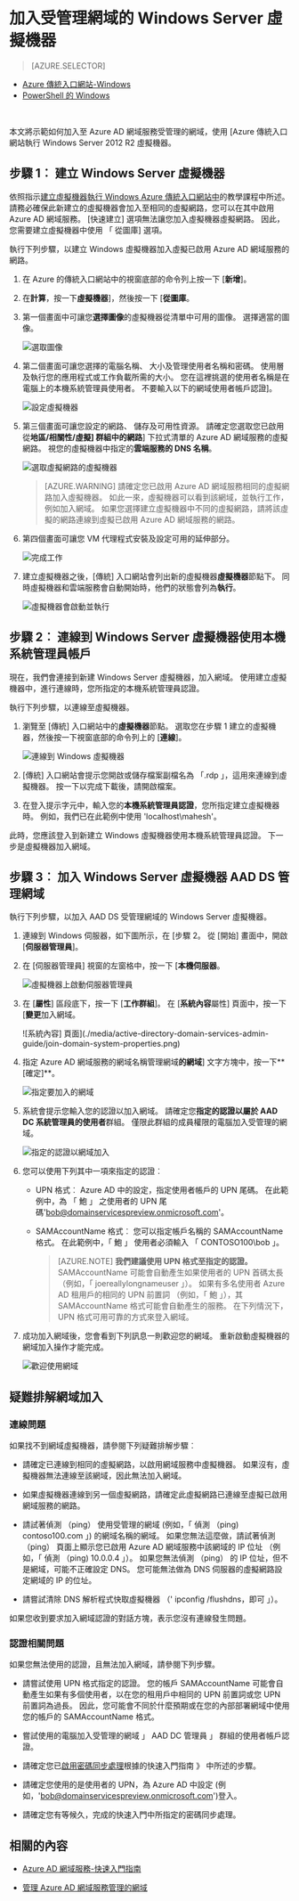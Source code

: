 <properties
    pageTitle="Azure Active Directory 網域服務︰ 加入受管理的網域的 Windows Server VM |Microsoft Azure"
    description="加入至 Azure AD 網域服務的 Windows Server 虛擬機器"
    services="active-directory-ds"
    documentationCenter=""
    authors="mahesh-unnikrishnan"
    manager="stevenpo"
    editor="curtand"/>

<tags
    ms.service="active-directory-ds"
    ms.workload="identity"
    ms.tgt_pltfrm="na"
    ms.devlang="na"
    ms.topic="article"
    ms.date="10/02/2016"
    ms.author="maheshu"/>

# <a name="join-a-windows-server-virtual-machine-to-a-managed-domain"></a>加入受管理網域的 Windows Server 虛擬機器

> [AZURE.SELECTOR]
- [Azure 傳統入口網站-Windows](active-directory-ds-admin-guide-join-windows-vm.md)
- [PowerShell 的 Windows](active-directory-ds-admin-guide-join-windows-vm-classic-powershell.md)

<br>

本文將示範如何加入至 Azure AD 網域服務受管理的網域，使用 [Azure 傳統入口網站執行 Windows Server 2012 R2 虛擬機器。


## <a name="step-1-create-the-windows-server-virtual-machine"></a>步驟 1︰ 建立 Windows Server 虛擬機器
依照指示[建立虛擬機器執行 Windows Azure 傳統入口網站中](../virtual-machines/virtual-machines-windows-classic-tutorial.md)的教學課程中所述。 請務必確保此新建立的虛擬機器會加入至相同的虛擬網路，您可以在其中啟用 Azure AD 網域服務。 [快速建立] 選項無法讓您加入虛擬機器虛擬網路。 因此，您需要建立虛擬機器中使用 「 從圖庫] 選項。

執行下列步驟，以建立 Windows 虛擬機器加入虛擬已啟用 Azure AD 網域服務的網路。

1. 在 Azure 的傳統入口網站中的視窗底部的命令列上按一下 [**新增**]。

2. 在**計算**，按一下**虛擬機器**]，然後按一下 [**從圖庫**。

3. 第一個畫面中可讓您**選擇圖像**的虛擬機器從清單中可用的圖像。 選擇適當的圖像。

    ![選取圖像](./media/active-directory-domain-services-admin-guide/create-windows-vm-select-image.png)

4. 第二個畫面可讓您選擇的電腦名稱、 大小及管理使用者名稱和密碼。 使用層及執行您的應用程式或工作負載所需的大小。 您在這裡挑選的使用者名稱是在電腦上的本機系統管理員使用者。 不要輸入以下的網域使用者帳戶認證]。

    ![設定虛擬機器](./media/active-directory-domain-services-admin-guide/create-windows-vm-config.png)

5. 第三個畫面可讓您設定的網路、 儲存及可用性資源。 請確定您選取您已啟用從**地區/相關性/虛擬] 群組中的網路**] 下拉式清單的 Azure AD 網域服務的虛擬網路。 視您的虛擬機器中指定的**雲端服務的 DNS 名稱**。

    ![選取虛擬網路的虛擬機器](./media/active-directory-domain-services-admin-guide/create-windows-vm-select-vnet.png)

    > [AZURE.WARNING]
    請確定您已啟用 Azure AD 網域服務相同的虛擬網路加入虛擬機器。 如此一來，虛擬機器可以看到該網域，並執行工作，例如加入網域。 如果您選擇建立虛擬機器中不同的虛擬網路，請將該虛擬的網路連線到虛擬已啟用 Azure AD 網域服務的網路。

6. 第四個畫面可讓您 VM 代理程式安裝及設定可用的延伸部分。

    ![完成工作](./media/active-directory-domain-services-admin-guide/create-windows-vm-done.png)

7. 建立虛擬機器之後，[傳統] 入口網站會列出新的虛擬機器**虛擬機器**節點下。 同時虛擬機器和雲端服務會自動開始時，他們的狀態會列為**執行**。

    ![虛擬機器會啟動並執行](./media/active-directory-domain-services-admin-guide/create-windows-vm-running.png)


## <a name="step-2-connect-to-the-windows-server-virtual-machine-using-the-local-administrator-account"></a>步驟 2︰ 連線到 Windows Server 虛擬機器使用本機系統管理員帳戶
現在，我們會連接到新建 Windows Server 虛擬機器，加入網域。 使用建立虛擬機器中，進行連線時，您所指定的本機系統管理員認證。

執行下列步驟，以連線至虛擬機器。

1. 瀏覽至 [傳統] 入口網站中的**虛擬機器**節點。 選取您在步驟 1 建立的虛擬機器，然後按一下視窗底部的命令列上的 [**連線**]。

    ![連線到 Windows 虛擬機器](./media/active-directory-domain-services-admin-guide/connect-windows-vm.png)

2. [傳統] 入口網站會提示您開啟或儲存檔案副檔名為 「.rdp 」，這用來連線到虛擬機器。 按一下以完成下載後，請開啟檔案。

3. 在登入提示字元中，輸入您的**本機系統管理員認證**，您所指定建立虛擬機器時。 例如，我們已在此範例中使用 'localhost\mahesh'。

此時，您應該登入到新建立 Windows 虛擬機器使用本機系統管理員認證。 下一步是虛擬機器加入網域。


## <a name="step-3-join-the-windows-server-virtual-machine-to-the-aad-ds-managed-domain"></a>步驟 3︰ 加入 Windows Server 虛擬機器 AAD DS 管理網域
執行下列步驟，以加入 AAD DS 受管理網域的 Windows Server 虛擬機器。

1. 連線到 Windows 伺服器，如下圖所示，在 [步驟 2。 從 [開始] 畫面中，開啟 [**伺服器管理員**]。

2. 在 [伺服器管理員] 視窗的左窗格中，按一下 [**本機伺服器**。

    ![虛擬機器上啟動伺服器管理員](./media/active-directory-domain-services-admin-guide/join-domain-server-manager.png)

3. 在 [**屬性**] 區段底下，按一下 [**工作群組**]。 在 [**系統內容**屬性] 頁面中，按一下 [**變更**加入網域。

    ![系統內容] 頁面](./media/active-directory-domain-services-admin-guide/join-domain-system-properties.png)

4. 指定 Azure AD 網域服務的網域名稱管理網域**的網域**] 文字方塊中，按一下**[確定]**。

    ![指定要加入的網域](./media/active-directory-domain-services-admin-guide/join-domain-system-properties-specify-domain.png)

5. 系統會提示您輸入您的認證以加入網域。 請確定您**指定的認證以屬於 AAD DC 系統管理員的使用者**群組。 僅限此群組的成員權限的電腦加入受管理的網域。

    ![指定的認證以網域加入](./media/active-directory-domain-services-admin-guide/join-domain-system-properties-specify-credentials.png)

6. 您可以使用下列其中一項來指定的認證︰

    - UPN 格式︰ Azure AD 中的設定，指定使用者帳戶的 UPN 尾碼。 在此範例中，為 「 鮑 」 之使用者的 UPN 尾碼'bob@domainservicespreview.onmicrosoft.com'。

    - SAMAccountName 格式︰ 您可以指定帳戶名稱的 SAMAccountName 格式。 在此範例中，「 鮑 」 使用者必須輸入 「 CONTOSO100\bob 」。

        > [AZURE.NOTE] **我們建議使用 UPN 格式至指定的認證。** SAMAccountName 可能會自動產生如果使用者的 UPN 首碼太長 （例如，「 joereallylongnameuser 」）。 如果有多名使用者 Azure AD 租用戶的相同的 UPN 前置詞 （例如，「 鮑 」），其 SAMAccountName 格式可能會自動產生的服務。 在下列情況下，UPN 格式可用可靠的方式來登入網域。

7. 成功加入網域後，您會看到下列訊息一則歡迎您的網域。 重新啟動虛擬機器的網域加入操作才能完成。

    ![歡迎使用網域](./media/active-directory-domain-services-admin-guide/join-domain-done.png)


## <a name="troubleshooting-domain-join"></a>疑難排解網域加入
### <a name="connectivity-issues"></a>連線問題
如果找不到網域虛擬機器，請參閱下列疑難排解步驟︰

- 請確定已連線到相同的虛擬網路，以啟用網域服務中虛擬機器。 如果沒有，虛擬機器無法連線至該網域，因此無法加入網域。

- 如果虛擬機器連線到另一個虛擬網路，請確定此虛擬網路已連線至虛擬已啟用網域服務的網路。

- 請試著偵測 （ping） 使用受管理的網域 (例如，「 偵測 （ping) contoso100.com 」) 的網域名稱的網域。 如果您無法這麼做，請試著偵測 （ping） 頁面上顯示您已啟用 Azure AD 網域服務中該網域的 IP 位址 （例如，「 偵測 （ping) 10.0.0.4 」）。 如果您無法偵測 （ping） 的 IP 位址，但不是網域，可能不正確設定 DNS。 您可能無法做為 DNS 伺服器的虛擬網路設定網域的 IP 的位址。

- 請嘗試清除 DNS 解析程式快取虛擬機器 （' ipconfig /flushdns，即可 」）。

如果您收到要求加入網域認證的對話方塊，表示您沒有連線發生問題。


### <a name="credentials-related-issues"></a>認證相關問題
如果您無法使用的認證，且無法加入網域，請參閱下列步驟。

- 請嘗試使用 UPN 格式指定的認證。 您的帳戶 SAMAccountName 可能會自動產生如果有多個使用者，以在您的租用戶中相同的 UPN 前置詞或您 UPN 前置詞為過長。 因此，您可能會不同於什麼預期或在您的內部部署網域中使用您的帳戶的 SAMAccountName 格式。

- 嘗試使用的電腦加入受管理的網域 」 AAD DC 管理員 」 群組的使用者帳戶認證。

- 請確定您已[啟用密碼同步處理](active-directory-ds-getting-started-password-sync.md)根據的快速入門指南 》 中所述的步驟。

- 請確定您使用的是使用者的 UPN，為 Azure AD 中設定 (例如，'bob@domainservicespreview.onmicrosoft.com')登入。

- 請確定您有等候久，完成的快速入門中所指定的密碼同步處理。


## <a name="related-content"></a>相關的內容

- [Azure AD 網域服務-快速入門指南](./active-directory-ds-getting-started.md)

- [管理 Azure AD 網域服務管理的網域](./active-directory-ds-admin-guide-administer-domain.md)
